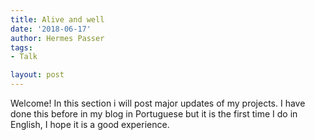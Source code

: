 ```yaml
---
title: Alive and well
date: '2018-06-17'
author: Hermes Passer
tags:
- Talk

layout: post
---
```


Welcome! 
In this section i will post major updates of my projects. I have done this before in my blog in Portuguese but it is the first time I do in English, I hope it is a good experience.
